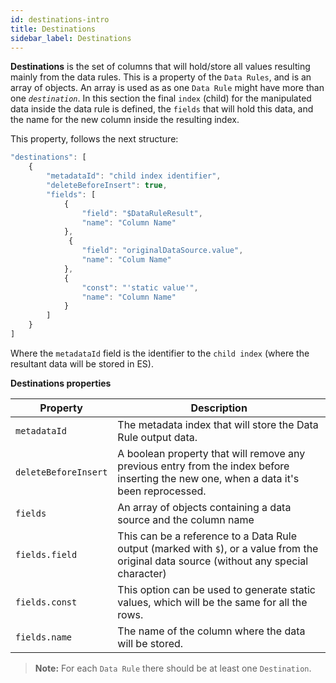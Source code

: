```yaml
---
id: destinations-intro
title: Destinations
sidebar_label: Destinations
---
```


<div style={{textAlign: "justify"}}>

**Destinations** is the set of columns that will hold/store all values resulting mainly from the data rules.
This is a property of the `Data Rules`, and is an array of objects. An array is used as as one `Data Rule` might have more than one _`destination`_. In this section the final `index` (child) for the manipulated data inside the data rule is defined, the `fields` that will hold this data, and the name for the new column inside the resulting index.

This property, follows the next structure:

```jsx
"destinations": [
    {
        "metadataId": "child index identifier",
        "deleteBeforeInsert": true,
        "fields": [
            {
                "field": "$DataRuleResult",
                "name": "Column Name"
            },
             {
                "field": "originalDataSource.value",
                "name": "Colum Name"
            },
            {
                "const": "'static value'",
                "name": "Column Name"
            }
        ]
    }
]
```

Where the `metadataId` field is the identifier to the `child index` (where the resultant data will be stored in ES).

**Destinations properties**

| Property             | Description                                                                                                                             |
| -------------------- | --------------------------------------------------------------------------------------------------------------------------------------- |
| `metadataId`         | The metadata index that will store the Data Rule output data.                                                                                |
| `deleteBeforeInsert` | A boolean property that will remove any previous entry from the index before inserting the new one, when a data it's been reprocessed. |
| `fields`             | An array of objects containing a data source and the column name                                                                               |
| `fields.field`       | This can be a reference to a Data Rule output (marked with `$`), or a value from the original data source (without any special character)    |
| `fields.const`       | This option can be used to generate static values, which will be the same for all the rows.                                                             |
| `fields.name`        | The name of the column where the data will be stored.                                                                                       |

> **Note:** For each `Data Rule` there should be at least one `Destination`.


</div>